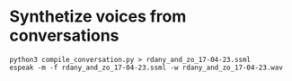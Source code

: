 # Synthetize voices from conversations

    python3 compile_conversation.py > rdany_and_zo_17-04-23.ssml
    espeak -m -f rdany_and_zo_17-04-23.ssml -w rdany_and_zo_17-04-23.wav